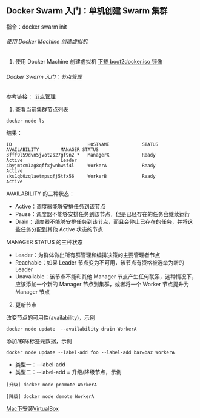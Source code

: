 ## Docker Swarm 入门：单机创建 Swarm 集群
指令：docker swarm init
###### 使用 Docker Machine 创建虚拟机
 1. 使用 Docker Machine 创建虚拟机
 <a href='https://www.jianshu.com/p/3251f2991d5c'>下载 boot2docker.iso 镜像</a>

###### Docker Swarm 入门：节点管理
参考链接： <a href='https://www.jianshu.com/p/48dd5fff7150'>节点管理</a>
1. 查看当前集群节点列表
```
docker node ls
```
结果：
```
ID                            HOSTNAME            STATUS              AVAILABILITY        MANAGER STATUS
3fff9l59dvn5jvot2s27gf9n2 *   ManagerX            Ready               Active              Leader
4byjmtcm1ag8qffxjwnhwsf4l     WorkerA             Ready               Active
sks1qb0zqlaetmpsqfj5tfx56     WorkerB             Ready               Active
```
AVAILABILITY 的三种状态：

- Active：调度器能够安排任务到该节点
- Pause：调度器不能够安排任务到该节点，但是已经存在的任务会继续运行
- Drain：调度器不能够安排任务到该节点，而且会停止已存在的任务，并将这些任务分配到其他 Active 状态的节点

MANAGER STATUS 的三种状态

- Leader：为群体做出所有群管理和编排决策的主要管理者节点
- Reachable：如果 Leader 节点变为不可用，该节点有资格被选举为新的 Leader
- Unavailable：该节点不能和其他 Manager 节点产生任何联系，这种情况下，应该添加一个新的 Manager 节点到集群，或者将一个 Worker 节点提升为 Manager 节点

2. 更新节点

改变节点的可用性(availability)，示例
```
docker node update  --availability drain WorkerA
```
添加/移除标签元数据，示例
```
docker node update --label-add foo --label-add bar=baz WorkerA
```
- 类型一：--label-add <key>
- 类型二：--label-add <key>=<value>
升级/降级节点，示例
```
[升级] docker node promote WorkerA
```
```
[降级] docker node demote WorkerA
```

<a href='https://www.jianshu.com/p/9576edc0659e'>Mac下安装VirtualBox</a>
